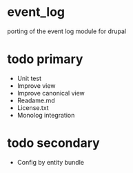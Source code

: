 # event_log
porting of the event log module for drupal

# todo primary
- Unit test
- Improve view
- Improve canonical view
- Readame.md
- License.txt
- Monolog integration

# todo secondary
- Config by entity bundle
